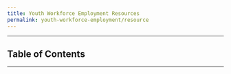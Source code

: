 ```yaml
---
title: Youth Workforce Employment Resources
permalink: youth-workforce-employment/resource
---
```




___


## Table of Contents


___



